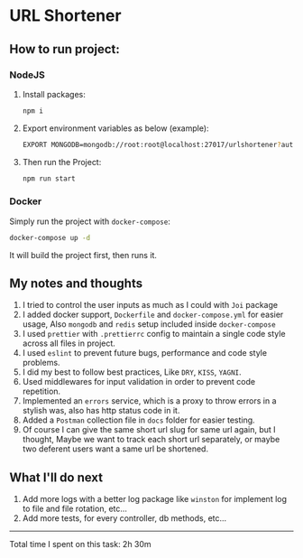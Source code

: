 # URL Shortener

## How to run project:

### NodeJS

1. Install packages:
    ```bash
    npm i
    ```
2. Export environment variables as below (example):
    ```bash
    EXPORT MONGODB=mongodb://root:root@localhost:27017/urlshortener?authSource=admin
    ```
3. Then run the Project:
    ```bash
    npm run start
    ```

### Docker
Simply run the project with `docker-compose`:
```bash
docker-compose up -d
```
It will build the project first, then runs it.

## My notes and thoughts
1. I tried to control the user inputs as much as I could with `Joi` package
2. I added docker support, `Dockerfile` and `docker-compose.yml` for easier usage, Also `mongodb` and `redis` setup included inside `docker-compose`
3. I used `prettier` with `.prettierrc` config to maintain a single code style across all files in project.
4. I used `eslint` to prevent future bugs, performance and code style problems.
5. I did my best to follow best practices, Like `DRY`, `KISS`, `YAGNI`.
6. Used middlewares for input validation in order to prevent code repetition.
7. Implemented an `errors` service, which is a proxy to throw errors in a stylish was, also has http status code in it.
8. Added a `Postman` collection file in `docs` folder for easier testing.
9. Of course I can give the same short url slug for same url again, but I thought, Maybe we want to track each short url separately, or maybe two deferent users want a same url be shortened.


## What I'll do next
1. Add more logs with a better log package like `winston` for implement log to file and file rotation, etc...
2. Add more tests, for every controller, db methods, etc...

--------

Total time I spent on this task: 2h 30m
